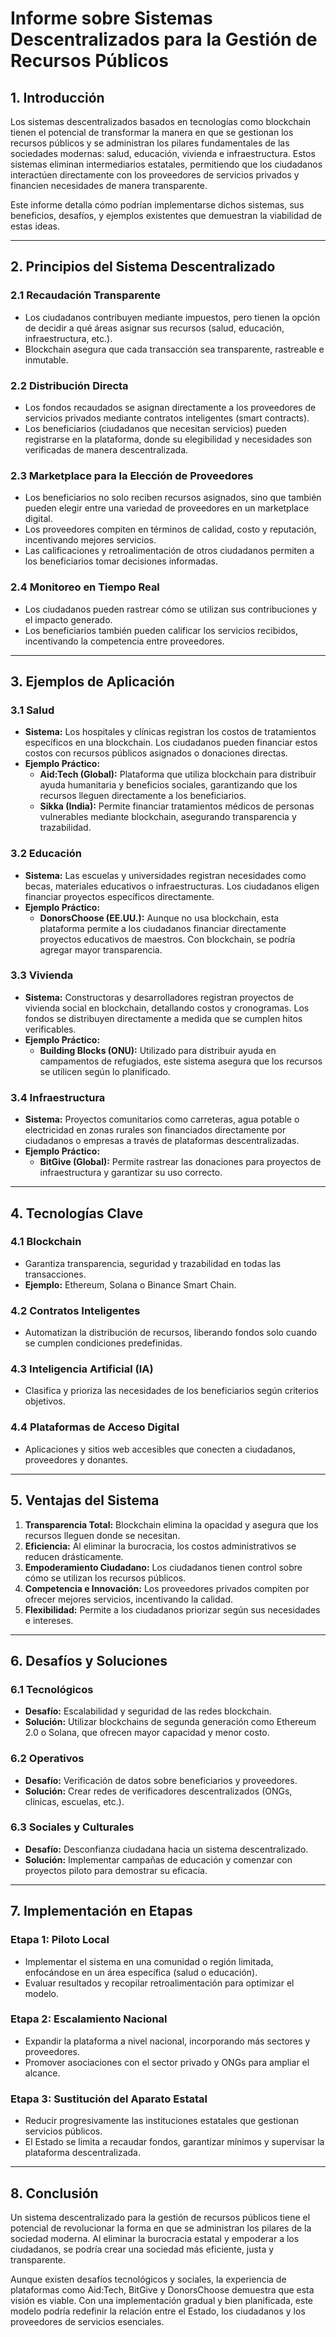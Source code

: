 # Informe sobre Sistemas Descentralizados para la Gestión de Recursos Públicos

## 1. Introducción
Los sistemas descentralizados basados en tecnologías como blockchain tienen el potencial de transformar la manera en que se gestionan los recursos públicos y se administran los pilares fundamentales de las sociedades modernas: salud, educación, vivienda e infraestructura. Estos sistemas eliminan intermediarios estatales, permitiendo que los ciudadanos interactúen directamente con los proveedores de servicios privados y financien necesidades de manera transparente.

Este informe detalla cómo podrían implementarse dichos sistemas, sus beneficios, desafíos, y ejemplos existentes que demuestran la viabilidad de estas ideas.

---

## 2. Principios del Sistema Descentralizado

### 2.1 Recaudación Transparente
- Los ciudadanos contribuyen mediante impuestos, pero tienen la opción de decidir a qué áreas asignar sus recursos (salud, educación, infraestructura, etc.).
- Blockchain asegura que cada transacción sea transparente, rastreable e inmutable.

### 2.2 Distribución Directa
- Los fondos recaudados se asignan directamente a los proveedores de servicios privados mediante contratos inteligentes (smart contracts).
- Los beneficiarios (ciudadanos que necesitan servicios) pueden registrarse en la plataforma, donde su elegibilidad y necesidades son verificadas de manera descentralizada.

### 2.3 Marketplace para la Elección de Proveedores
- Los beneficiarios no solo reciben recursos asignados, sino que también pueden elegir entre una variedad de proveedores en un marketplace digital.
- Los proveedores compiten en términos de calidad, costo y reputación, incentivando mejores servicios.
- Las calificaciones y retroalimentación de otros ciudadanos permiten a los beneficiarios tomar decisiones informadas.

### 2.4 Monitoreo en Tiempo Real
- Los ciudadanos pueden rastrear cómo se utilizan sus contribuciones y el impacto generado.
- Los beneficiarios también pueden calificar los servicios recibidos, incentivando la competencia entre proveedores.

---

## 3. Ejemplos de Aplicación

### 3.1 Salud
- **Sistema:** Los hospitales y clínicas registran los costos de tratamientos específicos en una blockchain. Los ciudadanos pueden financiar estos costos con recursos públicos asignados o donaciones directas.
- **Ejemplo Práctico:**
  - **Aid:Tech (Global):** Plataforma que utiliza blockchain para distribuir ayuda humanitaria y beneficios sociales, garantizando que los recursos lleguen directamente a los beneficiarios.
  - **Sikka (India):** Permite financiar tratamientos médicos de personas vulnerables mediante blockchain, asegurando transparencia y trazabilidad.

### 3.2 Educación
- **Sistema:** Las escuelas y universidades registran necesidades como becas, materiales educativos o infraestructuras. Los ciudadanos eligen financiar proyectos específicos directamente.
- **Ejemplo Práctico:**
  - **DonorsChoose (EE.UU.):** Aunque no usa blockchain, esta plataforma permite a los ciudadanos financiar directamente proyectos educativos de maestros. Con blockchain, se podría agregar mayor transparencia.

### 3.3 Vivienda
- **Sistema:** Constructoras y desarrolladores registran proyectos de vivienda social en blockchain, detallando costos y cronogramas. Los fondos se distribuyen directamente a medida que se cumplen hitos verificables.
- **Ejemplo Práctico:**
  - **Building Blocks (ONU):** Utilizado para distribuir ayuda en campamentos de refugiados, este sistema asegura que los recursos se utilicen según lo planificado.

### 3.4 Infraestructura
- **Sistema:** Proyectos comunitarios como carreteras, agua potable o electricidad en zonas rurales son financiados directamente por ciudadanos o empresas a través de plataformas descentralizadas.
- **Ejemplo Práctico:**
  - **BitGive (Global):** Permite rastrear las donaciones para proyectos de infraestructura y garantizar su uso correcto.

---

## 4. Tecnologías Clave

### 4.1 Blockchain
- Garantiza transparencia, seguridad y trazabilidad en todas las transacciones.
- **Ejemplo:** Ethereum, Solana o Binance Smart Chain.

### 4.2 Contratos Inteligentes
- Automatizan la distribución de recursos, liberando fondos solo cuando se cumplen condiciones predefinidas.

### 4.3 Inteligencia Artificial (IA)
- Clasifica y prioriza las necesidades de los beneficiarios según criterios objetivos.

### 4.4 Plataformas de Acceso Digital
- Aplicaciones y sitios web accesibles que conecten a ciudadanos, proveedores y donantes.

---

## 5. Ventajas del Sistema
1. **Transparencia Total:** Blockchain elimina la opacidad y asegura que los recursos lleguen donde se necesitan.
2. **Eficiencia:** Al eliminar la burocracia, los costos administrativos se reducen drásticamente.
3. **Empoderamiento Ciudadano:** Los ciudadanos tienen control sobre cómo se utilizan los recursos públicos.
4. **Competencia e Innovación:** Los proveedores privados compiten por ofrecer mejores servicios, incentivando la calidad.
5. **Flexibilidad:** Permite a los ciudadanos priorizar según sus necesidades e intereses.

---

## 6. Desafíos y Soluciones

### 6.1 Tecnológicos
- **Desafío:** Escalabilidad y seguridad de las redes blockchain.
- **Solución:** Utilizar blockchains de segunda generación como Ethereum 2.0 o Solana, que ofrecen mayor capacidad y menor costo.

### 6.2 Operativos
- **Desafío:** Verificación de datos sobre beneficiarios y proveedores.
- **Solución:** Crear redes de verificadores descentralizados (ONGs, clínicas, escuelas, etc.).

### 6.3 Sociales y Culturales
- **Desafío:** Desconfianza ciudadana hacia un sistema descentralizado.
- **Solución:** Implementar campañas de educación y comenzar con proyectos piloto para demostrar su eficacia.

---

## 7. Implementación en Etapas

### Etapa 1: Piloto Local
- Implementar el sistema en una comunidad o región limitada, enfocándose en un área específica (salud o educación).
- Evaluar resultados y recopilar retroalimentación para optimizar el modelo.

### Etapa 2: Escalamiento Nacional
- Expandir la plataforma a nivel nacional, incorporando más sectores y proveedores.
- Promover asociaciones con el sector privado y ONGs para ampliar el alcance.

### Etapa 3: Sustitución del Aparato Estatal
- Reducir progresivamente las instituciones estatales que gestionan servicios públicos.
- El Estado se limita a recaudar fondos, garantizar mínimos y supervisar la plataforma descentralizada.

---

## 8. Conclusión
Un sistema descentralizado para la gestión de recursos públicos tiene el potencial de revolucionar la forma en que se administran los pilares de la sociedad moderna. Al eliminar la burocracia estatal y empoderar a los ciudadanos, se podría crear una sociedad más eficiente, justa y transparente.

Aunque existen desafíos tecnológicos y sociales, la experiencia de plataformas como Aid:Tech, BitGive y DonorsChoose demuestra que esta visión es viable. Con una implementación gradual y bien planificada, este modelo podría redefinir la relación entre el Estado, los ciudadanos y los proveedores de servicios esenciales.
